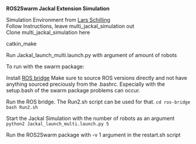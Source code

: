 **ROS2Swarm Jackal Extension Simulation**

Simulation Environment from [Lars Schilling](https://github.com/l-schilling/multi_jackal_simulation_rob)   
Follow Instructions, leave multi_jackal_simulation out     
Clone multi_jackal_simulation here       

catkin_make   

Run Jackal_launch_multi.launch.py with argument of amount of robots



To run with the swarm package:

Install [ROS bridge](https://github.com/ros2/ros1_bridge)
Make sure to source ROS versions directly and not have anything sourced preciously from the .bashrc. Especially with the setup.bash of the swarm package problems can occur.

Run the ROS bridge. The Run2.sh script can be used for that.
```cd ros-bridge bash Run2.sh```

Start the Jackal Simulation with the number of robots as an argument    
``python2 Jackal_launch_multi.launch.py 5``

Run the ROS2Swarm package with -v 1 argument in the restart.sh script
